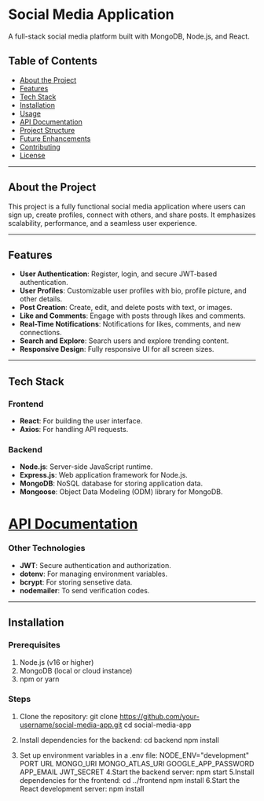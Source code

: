 # Social Media Application

A full-stack social media platform built with MongoDB, Node.js, and React.

## Table of Contents

- [About the Project](#about-the-project)
- [Features](#features)
- [Tech Stack](#tech-stack)
- [Installation](#installation)
- [Usage](#usage)
- [API Documentation](#api-documentation)
- [Project Structure](#project-structure)
- [Future Enhancements](#future-enhancements)
- [Contributing](#contributing)
- [License](#license)

---

## About the Project

This project is a fully functional social media application where users can sign up, create profiles, connect with others, and share posts. It emphasizes scalability, performance, and a seamless user experience.

---

## Features

- **User Authentication**: Register, login, and secure JWT-based authentication.
- **User Profiles**: Customizable user profiles with bio, profile picture, and other details.
- **Post Creation**: Create, edit, and delete posts with text, or images.
- **Like and Comments**: Engage with posts through likes and comments.
- **Real-Time Notifications**: Notifications for likes, comments, and new connections.
- **Search and Explore**: Search users and explore trending content.
- **Responsive Design**: Fully responsive UI for all screen sizes.

---

## Tech Stack

### Frontend
- **React**: For building the user interface.
- **Axios**: For handling API requests.

### Backend
- **Node.js**: Server-side JavaScript runtime.
- **Express.js**: Web application framework for Node.js.
- **MongoDB**: NoSQL database for storing application data.
- **Mongoose**: Object Data Modeling (ODM) library for MongoDB.
# [API Documentation](https://documenter.getpostman.com/view/36795440/2sAY52bJjm)

### Other Technologies
- **JWT**: Secure authentication and authorization.
- **dotenv**: For managing environment variables.
- **bcrypt**: For storing sensetive data.
- **nodemailer**: To send verification codes.
---

## Installation

### Prerequisites
1. Node.js (v16 or higher)
2. MongoDB (local or cloud instance)
3. npm or yarn

### Steps

1. Clone the repository:
   git clone https://github.com/your-username/social-media-app.git
   cd social-media-app

2. Install dependencies for the backend:
  cd backend
  npm install
3. Set up environment variables in a .env file:
  NODE_ENV="development"
  PORT
  URL
  MONGO_URI
  MONGO_ATLAS_URI
  GOOGLE_APP_PASSWORD
  APP_EMAIL
  JWT_SECRET
4.Start the backend server:
  npm start
5.Install dependencies for the frontend:
  cd ../frontend
  npm install
6.Start the React development server:
  npm install
